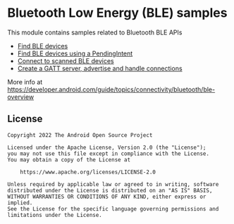 # Bluetooth Low Energy (BLE) samples

This module contains samples related to Bluetooth BLE APIs

- [Find BLE devices](src/main/java/com/example/platform/connectivity/bluetooth/ble/FindBLEDevicesSample.kt)
- [Find BLE devices using a PendingIntent](src/main/java/com/example/platform/connectivity/bluetooth/ble/BLEScanIntentSample.kt)
- [Connect to scanned BLE devices](src/main/java/com/example/platform/connectivity/bluetooth/ble/ConnectGATTSample.kt)
- [Create a GATT server, advertise and handle connections](src/main/java/com/example/platform/connectivity/bluetooth/ble/GATTServerSample.kt)

More info at 
https://developer.android.com/guide/topics/connectivity/bluetooth/ble-overview

## License

```
Copyright 2022 The Android Open Source Project
 
Licensed under the Apache License, Version 2.0 (the "License");
you may not use this file except in compliance with the License.
You may obtain a copy of the License at

    https://www.apache.org/licenses/LICENSE-2.0

Unless required by applicable law or agreed to in writing, software
distributed under the License is distributed on an "AS IS" BASIS,
WITHOUT WARRANTIES OR CONDITIONS OF ANY KIND, either express or implied.
See the License for the specific language governing permissions and
limitations under the License.
```
